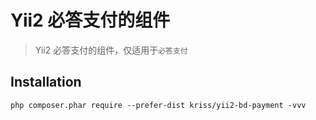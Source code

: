Yii2 必答支付的组件
============
> Yii2 必答支付的组件，仅适用于`必答支付`

Installation
------------

```
php composer.phar require --prefer-dist kriss/yii2-bd-payment -vvv
```